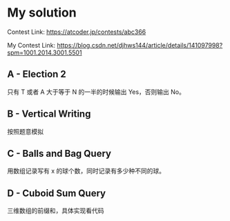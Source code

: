 # My solution

Contest Link: https://atcoder.jp/contests/abc366

My Contest Link: https://blog.csdn.net/djhws144/article/details/141097998?spm=1001.2014.3001.5501

## A - Election 2
只有 T 或者 A 大于等于 N 的一半的时候输出 Yes，否则输出 No。

## B - Vertical Writing
按照题意模拟

## C - Balls and Bag Query
用数组记录写有 x 的球个数，同时记录有多少种不同的球。

## D - Cuboid Sum Query
三维数组的前缀和，具体实现看代码
